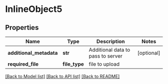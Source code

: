 # InlineObject5

## Properties
Name | Type | Description | Notes
------------ | ------------- | ------------- | -------------
**additional_metadata** | **str** | Additional data to pass to server | [optional] 
**required_file** | **file_type** | file to upload | 

[[Back to Model list]](../README.md#documentation-for-models) [[Back to API list]](../README.md#documentation-for-api-endpoints) [[Back to README]](../README.md)



